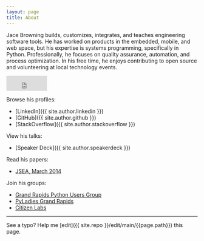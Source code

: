 ```yaml
---
layout: page
title: About
---
```


Jace Browning builds, customizes, integrates, and teaches engineering software tools. He has worked on products in the embedded, mobile, and web space, but his expertise is systems programming, specifically in Python. Professionally, he focuses on quality assurance, automation, and process optimization. In his free time, he enjoys contributing to open source and volunteering at local technology events.

<iframe src="https://github.com/sponsors/jacebrowning/button" title="Sponsor jacebrowning" height="40" width="107" style="border: 0;"></iframe>

Browse his profiles:

* [LinkedIn]({{ site.author.linkedin }})
* [GitHub]({{ site.author.github }})
* [StackOverflow]({{ site.author.stackoverflow }})

View his talks:

* [Speaker Deck]({{ site.author.speakerdeck }})

Read his papers:

* [JSEA, March 2014](http://www.scirp.org/journal/PaperInformation.aspx?PaperID=44268#.UzYtfWRdXEZ)

Join his groups:

* [Grand Rapids Python Users Group](https://www.meetup.com/grpython/)
* [PyLadies Grand Rapids](https://www.meetup.com/PyLadiesGrandRapids/)
* [Citizen Labs](https://citizenlabs.org/)

-----

See a typo? Help me [edit]({{ site.repo }}/edit/main/{{page.path}}) this page.
